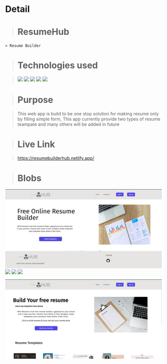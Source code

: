 # Detail

> # ResumeHub

    > Resume Builder

> # Technologies used

> ![](https://img.shields.io/badge/Front--end-ReactJs-%231182c2) ![](https://img.shields.io/badge/Back--end-NodeJs-%23c49beb) ![](https://img.shields.io/badge/State--management-Zustand-%23d9634d) ![](https://img.shields.io/badge/Styling-TailwindCSS-%230c7dbd) ![](https://img.shields.io/badge/DatabBase-MongoDB-%234ac41c)

> # Purpose

> This web app is build to be one stop solution for making resume only by filling simple form, This app currently provide two types of resume teampate and many others will be added in future

> # Live Link

> https://resumebuilderhub.netlify.app/

> # Blobs

![](https://github.com/mfaizk/Resume-Hub-Resume-Builder-/blob/master/resumeBuilderBlobs/homePage.png)
![](https://github.com/mfaizk/Resume-Hub-Resume-Builder-/blob/master/resumeBuilderBlobs/templates.png)
![](https://github.com/mfaizk/Resume-Hub-Resume-Builder-/blob/master/resumeBuilderBlobs/3.png)
![](https://github.com/jatin2311/Resume-Hub-Resume-Builder-/blob/master/resumeBuilderBlobs/4.png)

![](https://github.com/mfaizk/Resume-Hub-Resume-Builder-/blob/master/resumeBuilderBlobs/templatePage.png)
